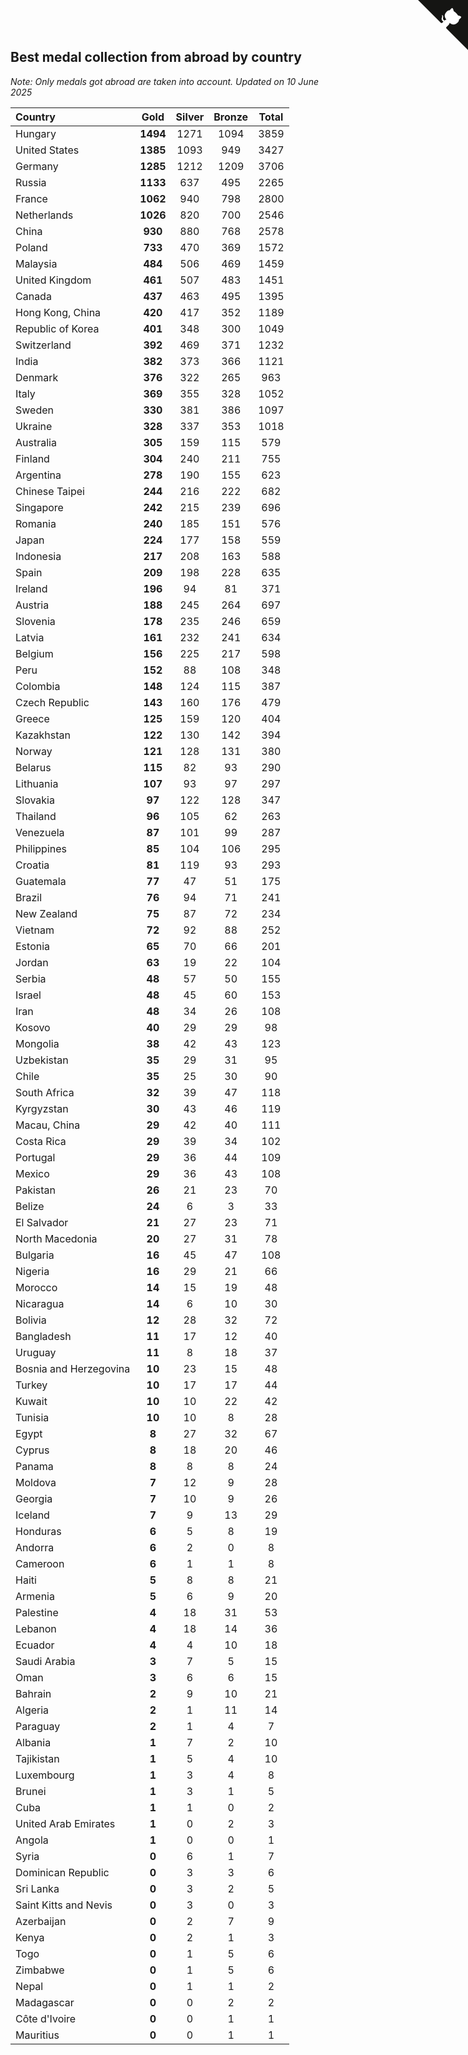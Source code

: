 ## Best medal collection from abroad by country

*Note: Only medals got abroad are taken into account.*
*Updated on 10 June 2025*

| Country | Gold | Silver | Bronze | Total |
| :--- | :--: | :--: | :--: | :--: |
| Hungary | **1494** | 1271 | 1094 | 3859 |
| United States | **1385** | 1093 | 949 | 3427 |
| Germany | **1285** | 1212 | 1209 | 3706 |
| Russia | **1133** | 637 | 495 | 2265 |
| France | **1062** | 940 | 798 | 2800 |
| Netherlands | **1026** | 820 | 700 | 2546 |
| China | **930** | 880 | 768 | 2578 |
| Poland | **733** | 470 | 369 | 1572 |
| Malaysia | **484** | 506 | 469 | 1459 |
| United Kingdom | **461** | 507 | 483 | 1451 |
| Canada | **437** | 463 | 495 | 1395 |
| Hong Kong, China | **420** | 417 | 352 | 1189 |
| Republic of Korea | **401** | 348 | 300 | 1049 |
| Switzerland | **392** | 469 | 371 | 1232 |
| India | **382** | 373 | 366 | 1121 |
| Denmark | **376** | 322 | 265 | 963 |
| Italy | **369** | 355 | 328 | 1052 |
| Sweden | **330** | 381 | 386 | 1097 |
| Ukraine | **328** | 337 | 353 | 1018 |
| Australia | **305** | 159 | 115 | 579 |
| Finland | **304** | 240 | 211 | 755 |
| Argentina | **278** | 190 | 155 | 623 |
| Chinese Taipei | **244** | 216 | 222 | 682 |
| Singapore | **242** | 215 | 239 | 696 |
| Romania | **240** | 185 | 151 | 576 |
| Japan | **224** | 177 | 158 | 559 |
| Indonesia | **217** | 208 | 163 | 588 |
| Spain | **209** | 198 | 228 | 635 |
| Ireland | **196** | 94 | 81 | 371 |
| Austria | **188** | 245 | 264 | 697 |
| Slovenia | **178** | 235 | 246 | 659 |
| Latvia | **161** | 232 | 241 | 634 |
| Belgium | **156** | 225 | 217 | 598 |
| Peru | **152** | 88 | 108 | 348 |
| Colombia | **148** | 124 | 115 | 387 |
| Czech Republic | **143** | 160 | 176 | 479 |
| Greece | **125** | 159 | 120 | 404 |
| Kazakhstan | **122** | 130 | 142 | 394 |
| Norway | **121** | 128 | 131 | 380 |
| Belarus | **115** | 82 | 93 | 290 |
| Lithuania | **107** | 93 | 97 | 297 |
| Slovakia | **97** | 122 | 128 | 347 |
| Thailand | **96** | 105 | 62 | 263 |
| Venezuela | **87** | 101 | 99 | 287 |
| Philippines | **85** | 104 | 106 | 295 |
| Croatia | **81** | 119 | 93 | 293 |
| Guatemala | **77** | 47 | 51 | 175 |
| Brazil | **76** | 94 | 71 | 241 |
| New Zealand | **75** | 87 | 72 | 234 |
| Vietnam | **72** | 92 | 88 | 252 |
| Estonia | **65** | 70 | 66 | 201 |
| Jordan | **63** | 19 | 22 | 104 |
| Serbia | **48** | 57 | 50 | 155 |
| Israel | **48** | 45 | 60 | 153 |
| Iran | **48** | 34 | 26 | 108 |
| Kosovo | **40** | 29 | 29 | 98 |
| Mongolia | **38** | 42 | 43 | 123 |
| Uzbekistan | **35** | 29 | 31 | 95 |
| Chile | **35** | 25 | 30 | 90 |
| South Africa | **32** | 39 | 47 | 118 |
| Kyrgyzstan | **30** | 43 | 46 | 119 |
| Macau, China | **29** | 42 | 40 | 111 |
| Costa Rica | **29** | 39 | 34 | 102 |
| Portugal | **29** | 36 | 44 | 109 |
| Mexico | **29** | 36 | 43 | 108 |
| Pakistan | **26** | 21 | 23 | 70 |
| Belize | **24** | 6 | 3 | 33 |
| El Salvador | **21** | 27 | 23 | 71 |
| North Macedonia | **20** | 27 | 31 | 78 |
| Bulgaria | **16** | 45 | 47 | 108 |
| Nigeria | **16** | 29 | 21 | 66 |
| Morocco | **14** | 15 | 19 | 48 |
| Nicaragua | **14** | 6 | 10 | 30 |
| Bolivia | **12** | 28 | 32 | 72 |
| Bangladesh | **11** | 17 | 12 | 40 |
| Uruguay | **11** | 8 | 18 | 37 |
| Bosnia and Herzegovina | **10** | 23 | 15 | 48 |
| Turkey | **10** | 17 | 17 | 44 |
| Kuwait | **10** | 10 | 22 | 42 |
| Tunisia | **10** | 10 | 8 | 28 |
| Egypt | **8** | 27 | 32 | 67 |
| Cyprus | **8** | 18 | 20 | 46 |
| Panama | **8** | 8 | 8 | 24 |
| Moldova | **7** | 12 | 9 | 28 |
| Georgia | **7** | 10 | 9 | 26 |
| Iceland | **7** | 9 | 13 | 29 |
| Honduras | **6** | 5 | 8 | 19 |
| Andorra | **6** | 2 | 0 | 8 |
| Cameroon | **6** | 1 | 1 | 8 |
| Haiti | **5** | 8 | 8 | 21 |
| Armenia | **5** | 6 | 9 | 20 |
| Palestine | **4** | 18 | 31 | 53 |
| Lebanon | **4** | 18 | 14 | 36 |
| Ecuador | **4** | 4 | 10 | 18 |
| Saudi Arabia | **3** | 7 | 5 | 15 |
| Oman | **3** | 6 | 6 | 15 |
| Bahrain | **2** | 9 | 10 | 21 |
| Algeria | **2** | 1 | 11 | 14 |
| Paraguay | **2** | 1 | 4 | 7 |
| Albania | **1** | 7 | 2 | 10 |
| Tajikistan | **1** | 5 | 4 | 10 |
| Luxembourg | **1** | 3 | 4 | 8 |
| Brunei | **1** | 3 | 1 | 5 |
| Cuba | **1** | 1 | 0 | 2 |
| United Arab Emirates | **1** | 0 | 2 | 3 |
| Angola | **1** | 0 | 0 | 1 |
| Syria | **0** | 6 | 1 | 7 |
| Dominican Republic | **0** | 3 | 3 | 6 |
| Sri Lanka | **0** | 3 | 2 | 5 |
| Saint Kitts and Nevis | **0** | 3 | 0 | 3 |
| Azerbaijan | **0** | 2 | 7 | 9 |
| Kenya | **0** | 2 | 1 | 3 |
| Togo | **0** | 1 | 5 | 6 |
| Zimbabwe | **0** | 1 | 5 | 6 |
| Nepal | **0** | 1 | 1 | 2 |
| Madagascar | **0** | 0 | 2 | 2 |
| Côte d'Ivoire | **0** | 0 | 1 | 1 |
| Mauritius | **0** | 0 | 1 | 1 |


<a href="https://github.com/jonatanklosko/wca_statistics" class="github-corner" aria-label="View source on Github"><svg width="80" height="80" viewBox="0 0 250 250" style="fill:#151513; color:#fff; position: absolute; top: 0; border: 0; right: 0;" aria-hidden="true"><path d="M0,0 L115,115 L130,115 L142,142 L250,250 L250,0 Z"></path><path d="M128.3,109.0 C113.8,99.7 119.0,89.6 119.0,89.6 C122.0,82.7 120.5,78.6 120.5,78.6 C119.2,72.0 123.4,76.3 123.4,76.3 C127.3,80.9 125.5,87.3 125.5,87.3 C122.9,97.6 130.6,101.9 134.4,103.2" fill="currentColor" style="transform-origin: 130px 106px;" class="octo-arm"></path><path d="M115.0,115.0 C114.9,115.1 118.7,116.5 119.8,115.4 L133.7,101.6 C136.9,99.2 139.9,98.4 142.2,98.6 C133.8,88.0 127.5,74.4 143.8,58.0 C148.5,53.4 154.0,51.2 159.7,51.0 C160.3,49.4 163.2,43.6 171.4,40.1 C171.4,40.1 176.1,42.5 178.8,56.2 C183.1,58.6 187.2,61.8 190.9,65.4 C194.5,69.0 197.7,73.2 200.1,77.6 C213.8,80.2 216.3,84.9 216.3,84.9 C212.7,93.1 206.9,96.0 205.4,96.6 C205.1,102.4 203.0,107.8 198.3,112.5 C181.9,128.9 168.3,122.5 157.7,114.1 C157.9,116.9 156.7,120.9 152.7,124.9 L141.0,136.5 C139.8,137.7 141.6,141.9 141.8,141.8 Z" fill="currentColor" class="octo-body"></path></svg></a><style>.github-corner:hover .octo-arm{animation:octocat-wave 560ms ease-in-out}@keyframes octocat-wave{0%,100%{transform:rotate(0)}20%,60%{transform:rotate(-25deg)}40%,80%{transform:rotate(10deg)}}@media (max-width:500px){.github-corner:hover .octo-arm{animation:none}.github-corner .octo-arm{animation:octocat-wave 560ms ease-in-out}}</style>
